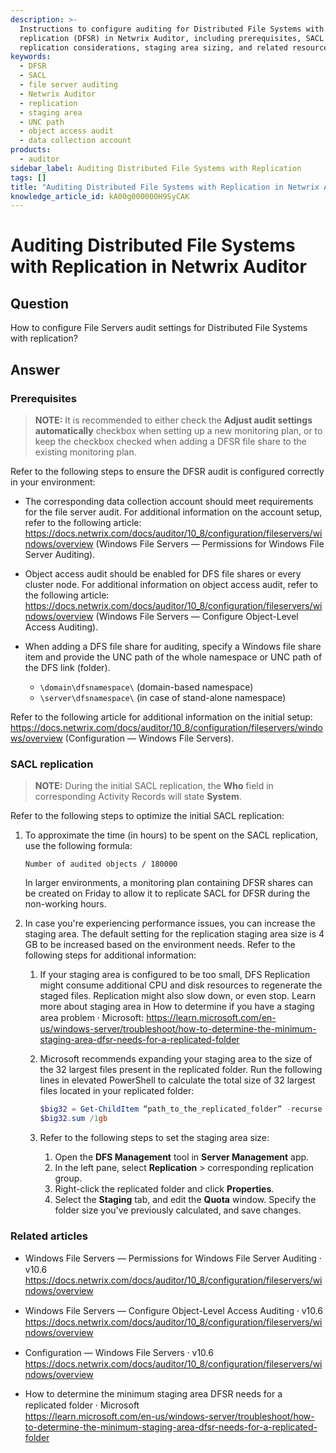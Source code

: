 ```yaml
---
description: >-
  Instructions to configure auditing for Distributed File Systems with
  replication (DFSR) in Netwrix Auditor, including prerequisites, SACL
  replication considerations, staging area sizing, and related resources.
keywords:
  - DFSR
  - SACL
  - file server auditing
  - Netwrix Auditor
  - replication
  - staging area
  - UNC path
  - object access audit
  - data collection account
products:
  - auditor
sidebar_label: Auditing Distributed File Systems with Replication
tags: []
title: "Auditing Distributed File Systems with Replication in Netwrix Auditor"
knowledge_article_id: kA00g000000H9SyCAK
---
```


# Auditing Distributed File Systems with Replication in Netwrix Auditor

## Question

How to configure File Servers audit settings for Distributed File Systems with replication?

## Answer

### Prerequisites

> **NOTE:** It is recommended to either check the **Adjust audit settings automatically** checkbox when setting up a new monitoring plan, or to keep the checkbox checked when adding a DFSR file share to the existing monitoring plan.

Refer to the following steps to ensure the DFSR audit is configured correctly in your environment:

- The corresponding data collection account should meet requirements for the file server audit. For additional information on the account setup, refer to the following article: https://docs.netwrix.com/docs/auditor/10_8/configuration/fileservers/windows/overview (Windows File Servers — Permissions for Windows File Server Auditing).

- Object access audit should be enabled for DFS file shares or every cluster node. For additional information on object access audit, refer to the following article: https://docs.netwrix.com/docs/auditor/10_8/configuration/fileservers/windows/overview (Windows File Servers — Configure Object-Level Access Auditing).

- When adding a DFS file share for auditing, specify a Windows file share item and provide the UNC path of the whole namespace or UNC path of the DFS link (folder).

  - `\domain\dfsnamespace\` (domain-based namespace)
  - `\server\dfsnamespace\` (in case of stand-alone namespace)

Refer to the following article for additional information on the initial setup: https://docs.netwrix.com/docs/auditor/10_8/configuration/fileservers/windows/overview (Configuration — Windows File Servers).

### SACL replication

> **NOTE:** During the initial SACL replication, the **Who** field in corresponding Activity Records will state **System**.

Refer to the following steps to optimize the initial SACL replication:

1. To approximate the time (in hours) to be spent on the SACL replication, use the following formula:

   ```
   Number of audited objects / 180000
   ```

   In larger environments, a monitoring plan containing DFSR shares can be created on Friday to allow it to replicate SACL for DFSR during the non-working hours.

2. In case you're experiencing performance issues, you can increase the staging area. The default setting for the replication staging area size is 4 GB to be increased based on the environment needs. Refer to the following steps for additional information:

   1. If your staging area is configured to be too small, DFS Replication might consume additional CPU and disk resources to regenerate the staged files. Replication might also slow down, or even stop. Learn more about staging area in How to determine if you have a staging area problem ⸱ Microsoft: https://learn.microsoft.com/en-us/windows-server/troubleshoot/how-to-determine-the-minimum-staging-area-dfsr-needs-for-a-replicated-folder

   2. Microsoft recommends expanding your staging area to the size of the 32 largest files present in the replicated folder. Run the following lines in elevated PowerShell to calculate the total size of 32 largest files located in your replicated folder:

      ```powershell
      $big32 = Get-ChildItem “path_to_the_replicated_folder” -recurse | Sort-Object length -descending | select-object -first 32 | measure-object -property length –sum
      $big32.sum /1gb
      ```

   3. Refer to the following steps to set the staging area size:

      1. Open the **DFS Management** tool in **Server Management** app.
      2. In the left pane, select **Replication** > corresponding replication group.
      3. Right-click the replicated folder and click **Properties**.
      4. Select the **Staging** tab, and edit the **Quota** window. Specify the folder size you've previously calculated, and save changes.

### Related articles

- Windows File Servers — Permissions for Windows File Server Auditing ⸱ v10.6  
  https://docs.netwrix.com/docs/auditor/10_8/configuration/fileservers/windows/overview

- Windows File Servers — Configure Object-Level Access Auditing ⸱ v10.6  
  https://docs.netwrix.com/docs/auditor/10_8/configuration/fileservers/windows/overview

- Configuration — Windows File Servers ⸱ v10.6  
  https://docs.netwrix.com/docs/auditor/10_8/configuration/fileservers/windows/overview

- How to determine the minimum staging area DFSR needs for a replicated folder ⸱ Microsoft  
  https://learn.microsoft.com/en-us/windows-server/troubleshoot/how-to-determine-the-minimum-staging-area-dfsr-needs-for-a-replicated-folder
